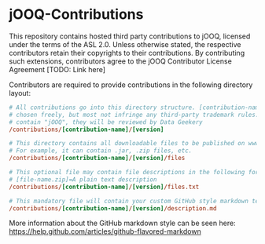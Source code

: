 jOOQ-Contributions
==================

This repository contains hosted third party contributions to jOOQ, licensed under the terms of the ASL 2.0. Unless otherwise stated, the respective contributors retain their copyrights to their contributions. By contributing such extensions, contributors agree to the jOOQ Contributor License Agreement [TODO: Link here]

Contributors are required to provide contributions in the following directory layout:

```ini
# All contributions go into this directory structure. [contribution-name] may be
# chosen freely, but most not infringe any third-party trademark rules. If names
# contain "jOOQ", they will be reviewed by Data Geekery
/contributions/[contribution-name]/[version]

# This directory contains all downloadable files to be published on www.jooq.org
# For example, it can contain .jar, .zip files, etc.
/contributions/[contribution-name]/[version]/files

# This optional file may contain file descriptions in the following form:
# [file-name.zip]=A plain text description
/contributions/[contribution-name]/[version]/files.txt

# This mandatory file will contain your custom GitHub style markdown text
/contributions/[contribution-name]/[version]/description.md
```

More information about the GitHub markdown style can be seen here:
https://help.github.com/articles/github-flavored-markdown
